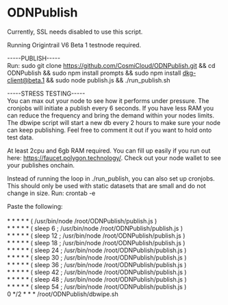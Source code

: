 # ODNPublish
Currently, SSL needs disabled to use this script.

Running Origintrail V6 Beta 1 testnode required.

-----PUBLISH----- <br>
Run: sudo git clone https://github.com/CosmiCloud/ODNPublish.git && cd ODNPublish && sudo npm install prompts && sudo npm install dkg-client@beta.1 && sudo node publish.js && ./run_publish.sh

-----STRESS TESTING----- <br>
You can max out your node to see how it performs under pressure. The cronjobs will initiate a publish every 6 seconds. If you have less RAM you can reduce the frequency and bring the demand within your nodes limits. The dbwipe script will start a new db every 2 hours to make sure your node can keep publishing. Feel free to comment it out if you want to hold onto test data.

At least 2cpu and 6gb RAM required. 
You can fill up easily if you run out here: https://faucet.polygon.technology/. Check out your node wallet to see your publishes onchain.


Instead of running the loop in ./run_publish, you can also set up cronjobs. This should only be used with static datasets that are small and do not change in size. Run: crontab -e
<p>
Paste the following:<br><br>
* * * * * ( /usr/bin/node /root/ODNPublish/publish.js )<br>
* * * * * ( sleep 6 ; /usr/bin/node /root/ODNPublish/publish.js ) <br>
* * * * * ( sleep 12 ; /usr/bin/node /root/ODNPublish/publish.js )<br>
* * * * * ( sleep 18 ; /usr/bin/node /root/ODNPublish/publish.js )<br>
* * * * * ( sleep 24 ; /usr/bin/node /root/ODNPublish/publish.js )<br>
* * * * * ( sleep 30 ; /usr/bin/node /root/ODNPublish/publish.js )<br>
* * * * * ( sleep 36 ; /usr/bin/node /root/ODNPublish/publish.js )<br>
* * * * * ( sleep 42 ; /usr/bin/node /root/ODNPublish/publish.js )<br>
* * * * * ( sleep 48 ; /usr/bin/node /root/ODNPublish/publish.js )<br>
* * * * * ( sleep 54 ; /usr/bin/node /root/ODNPublish/publish.js )<br>
0 */2 * * * /root/ODNPublish/dbwipe.sh
</p>

